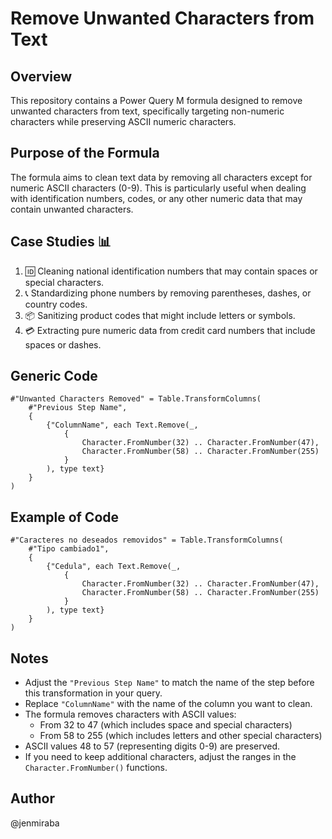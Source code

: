 # Remove Unwanted Characters from Text

## Overview

This repository contains a Power Query M formula designed to remove unwanted characters from text, specifically targeting non-numeric characters while preserving ASCII numeric characters.

## Purpose of the Formula

The formula aims to clean text data by removing all characters except for numeric ASCII characters (0-9). This is particularly useful when dealing with identification numbers, codes, or any other numeric data that may contain unwanted characters.

## Case Studies 📊

1. 🆔 Cleaning national identification numbers that may contain spaces or special characters.
2. 📞 Standardizing phone numbers by removing parentheses, dashes, or country codes.
3. 📦 Sanitizing product codes that might include letters or symbols.
4. 💳 Extracting pure numeric data from credit card numbers that include spaces or dashes.

## Generic Code

```
#"Unwanted Characters Removed" = Table.TransformColumns(
    #"Previous Step Name",
    {
        {"ColumnName", each Text.Remove(_, 
            {
                Character.FromNumber(32) .. Character.FromNumber(47),
                Character.FromNumber(58) .. Character.FromNumber(255)
            }
        ), type text}
    }
)
```

## Example of Code

```
#"Caracteres no deseados removidos" = Table.TransformColumns(
    #"Tipo cambiado1", 
    {
        {"Cedula", each Text.Remove(_, 
            {
                Character.FromNumber(32) .. Character.FromNumber(47),
                Character.FromNumber(58) .. Character.FromNumber(255)
            }
        ), type text}
    }
)
```

## Notes

- Adjust the `"Previous Step Name"` to match the name of the step before this transformation in your query.
- Replace `"ColumnName"` with the name of the column you want to clean.
- The formula removes characters with ASCII values:
  - From 32 to 47 (which includes space and special characters)
  - From 58 to 255 (which includes letters and other special characters)
- ASCII values 48 to 57 (representing digits 0-9) are preserved.
- If you need to keep additional characters, adjust the ranges in the `Character.FromNumber()` functions.

## Author

@jenmiraba
